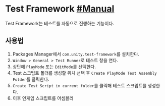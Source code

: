 # Test Framework [#Manual](https://docs.unity3d.com/Packages/com.unity.test-framework@2.0/manual/index.html)
Test Framework는 테스트를 자동으로 진행하는 기능이다.

## 사용법
1. Packages Manager에서 `com.unity.test-framework`를 설치한다.
2. `Window > General > Test Runner`로 테스트 창을 연다.
3. 상단에 `PlayMode` 또는 `EditMode`를 선택한다.
4. Test 스크팁트 폴더를 생성할 위치 선택 후 `Create PlayMode Test Assembly Folder`를 클릭한다.
5. `Create Test Script in current folder`를 클릭해 테스트 스크립트를 생성한다.
6. 이후 인게임 스크립트를 어셈블리 